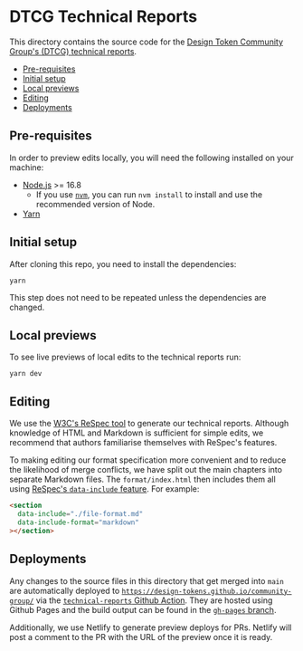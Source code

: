 # DTCG Technical Reports

This directory contains the source code for the [Design Token Community Group's (DTCG) technical reports](https://design-tokens.github.io/community-group/).

<!-- TOC depthfrom:2 -->

- [Pre-requisites](#pre-requisites)
- [Initial setup](#initial-setup)
- [Local previews](#local-previews)
- [Editing](#editing)
- [Deployments](#deployments)

<!-- /TOC -->

## Pre-requisites

In order to preview edits locally, you will need the following installed on your machine:

- [Node.js](https://nodejs.org/en/) >= 16.8
  - If you use [`nvm`](https://github.com/nvm-sh/nvm), you can run `nvm install` to install and use the recommended version of Node.
- [Yarn](https://yarnpkg.com/)

## Initial setup

After cloning this repo, you need to install the dependencies:

```
yarn
```

This step does not need to be repeated unless the dependencies are changed.

## Local previews

To see live previews of local edits to the technical reports run:

```
yarn dev
```

## Editing

We use the [W3C's ReSpec tool](https://respec.org/docs/) to generate our technical reports. Although knowledge of HTML and Markdown is sufficient for simple edits, we recommend that authors familiarise themselves with ReSpec's features.

To making editing our format specification more convenient and to reduce the likelihood of merge conflicts, we have split out the main chapters into separate Markdown files. The `format/index.html` then includes them all using [ReSpec's `data-include` feature](https://respec.org/docs/#data-include). For example:

```html
<section
  data-include="./file-format.md"
  data-include-format="markdown"
></section>
```

## Deployments

Any changes to the source files in this directory that get merged into `main` are automatically deployed to [`https://design-tokens.github.io/community-group/`](https://design-tokens.github.io/community-group/) via the [`technical-reports` Github Action](../.github/workflows/technical-reports.yml). They are hosted using Github Pages and the build output can be found in the [`gh-pages` branch](https://github.com/design-tokens/community-group/tree/gh-pages).

Additionally, we use Netlify to generate preview deploys for PRs. Netlify will post a comment to the PR with the URL of the preview once it is ready.
